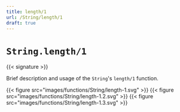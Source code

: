 ```yaml
---
title: length/1
url: /String/length/1
draft: true
---
```


# `String.length/1`

{{< signature >}}

Brief description and usage of the `String`'s `length/1` function.

{{< figure src="images/functions/String/length-1.svg" >}}
{{< figure src="images/functions/String/length-1.2.svg" >}}
{{< figure src="images/functions/String/length-1.3.svg" >}}
